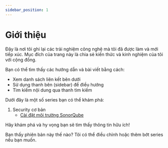 ```yaml
---
sidebar_position: 1
---
```


# Giới thiệu

Đây là nơi tôi ghi lại các trải nghiệm công nghệ mà tôi đã được làm và mới tiếp xúc. Mục đích của trang này là chia sẻ kiến thức và kinh nghiệm của tôi với cộng đồng.

Bạn có thể tìm thấy các hướng dẫn và bài viết bằng cách:

- Xem danh sách liên kết bên dưới
- Sử dụng thanh bên (sidebar) để điều hướng
- Tìm kiếm nội dung qua thanh tìm kiếm

Dưới đây là một số series bạn có thể khám phá:

1. Security cơ bản
   - [Cài đặt môi trường SonorQube](/docs/tutorial-security/how-install-sonarqube-windows)
   
Hãy khám phá và hy vọng bạn sẽ tìm thấy thông tin hữu ích!

Bạn thấy phiên bản này thế nào? Tôi có thể điều chỉnh hoặc thêm bớt series nếu bạn muốn.